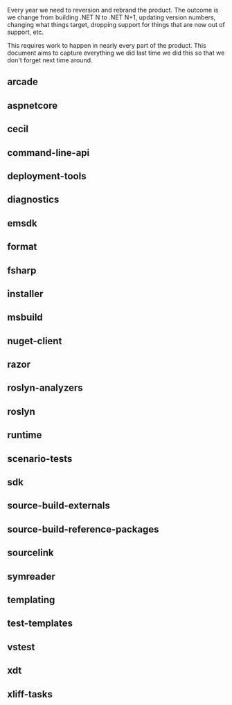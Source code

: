 Every year we need to reversion and rebrand the product.  The outcome is we change from building .NET N to .NET N+1, updating version numbers, changing what things target, dropping support for things that are now out of support, etc.

This requires work to happen in nearly every part of the product.  This document aims to capture everything we did last time we did this so that we don't forget next time around.

## arcade

## aspnetcore

## cecil

## command-line-api

## deployment-tools

## diagnostics

## emsdk

## format

## fsharp

## installer

## msbuild

## nuget-client

## razor

## roslyn-analyzers

## roslyn

## runtime

## scenario-tests

## sdk

## source-build-externals

## source-build-reference-packages

## sourcelink

## symreader

## templating

## test-templates

## vstest

## xdt

## xliff-tasks
